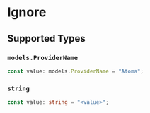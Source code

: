 # Ignore


## Supported Types

### `models.ProviderName`

```typescript
const value: models.ProviderName = "Atoma";
```

### `string`

```typescript
const value: string = "<value>";
```


